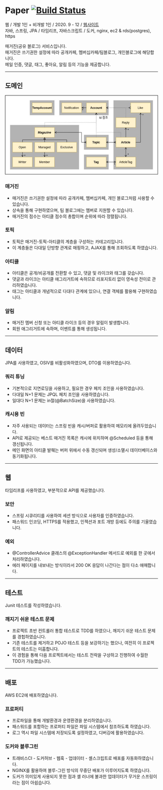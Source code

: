 # Paper [![Build Status](https://travis-ci.com/suloginscene/paper.svg?branch=master)](https://travis-ci.com/suloginscene/paper)

웹 / 개발 1인 + 비개발 1인 / 2020. 9 - 12 / [웹사이트](https://onpaper.cf)  
자바, 스프링, JPA / 타임리프, 자바스크립트 / 도커, nginx, ec2 & rds(postgres), https

매거진(공유 블로그) 서비스입니다.   
매거진은 쓰기권한 설정에 따라 공개카페, 멤버십카페/팀블로그, 개인블로그에 해당합니다.   
메일 인증, 댓글, 태그, 좋아요, 알림 등의 기능을 제공합니다.

---

## 도메인

![도메인 모델](./docs/domain.jpg)

### 매거진

- 매거진은 쓰기권한 설정에 따라 공개카페, 멤버십카페, 개인 블로그처럼 사용할 수 있습니다.
- 상속을 통해 구현하였으며, 팀 블로그에는 멤버로 지원할 수 있습니다.
- 매거진의 점수는 아티클 점수의 총합이며 순위에 따라 정렬됩니다.

### 토픽

- 토픽은 매거진-토픽-아티클의 계층을 구성하는 카테고리입니다.
- 이 계층들은 다대일 단방향 관계로 매핑하고, AJAX를 통해 조회하도록 하였습니다.

### 아티클

- 아티클은 공개/비공개를 전환할 수 있고, 댓글 및 라이크와 태그를 갖습니다.
- 댓글과 라이크는 아티클 애그리거트에 속하므로 리포지토리 없이 영속성 전이로 관리하였습니다.
- 태그는 아티클과 개념적으로 다대다 관계에 있으나, 연결 객체를 활용해 구현하였습니다.

### 알림

- 매거진 멤버 신청 또는 아티클 라이크 등의 경우 알림이 발생합니다.
- 회원 애그리거트에 속하며, 이벤트를 통해 생성됩니다.

---

## 데이터

JPA를 사용하였고, OSIV를 비활성화하였으며, DTO를 이용하였습니다.

### 쿼리 튜닝

- 기본적으로 지연로딩을 사용하고, 필요한 경우 페치 조인을 사용하였습니다.
- 다대일 N+1 문제는 JPQL 페치 조인을 사용하였습니다.
- 일대다 N+1 문제는 in절(@BatchSize)을 사용하였습니다.

### 캐시용 빈

- 자주 사용되는 데이터는 스프링 빈을 캐시/버퍼로 활용하여 메모리에 올려두었습니다.
- API로 제공되는 베스트 매거진 목록은 캐시에 위치하며 @Scheduled 등을 통해 갱신됩니다.
- 메인 화면의 아티클 발췌는 버퍼 위에서 수동 갱신되며 생성/소멸시 데이터베이스와 동기화됩니다.

---

## 웹

타임리프를 사용하였고, 부분적으로 API를 제공했습니다.

### 보안

- 스프링 시큐리티를 사용하여 세션 방식으로 사용자를 인증하였습니다.
- 패스워드 인코딩, HTTPS를 적용했고, 인젝션과 포트 개방 등에도 주의를 기울였습니다.

### 예외

- @ControllerAdvice 클래스의 @ExceptionHandler 메서드로 예외를 한 곳에서 처리하였습니다.
- 에러 페이지를 내보내는 방식이라서 200 OK 응답이 나간다는 점이 다소 애매합니다.

---

## 테스트

Junit 테스트를 작성하였습니다.

### 깨지기 쉬운 테스트 문제

- 프로젝트 초반 컨트롤러 통합 테스트로 TDD를 하였으나, 깨지기 쉬운 테스트 문제를 경헙하였습니다.
- 기존 테스트를 제거하고 POJO 테스트 등을 보강하기는 했으나, 여전히 이 프로젝트의 테스트는 미흡합니다.
- 이 경험을 통해 다음 프로젝트에서는 테스트 전략을 구상하고 진행하여 수월한 TDD가 가능했습니다.

---

## 배포

AWS EC2에 배포하였습니다.

### 프로퍼티

- 프로파일을 통해 개발환경과 운영환경을 분리하였습니다.
- 패스워드를 포함하는 프로퍼티 파일은 파일 시스템에서 참조하도록 하였습니다.
- 로그 역시 파일 시스템에 저장되도록 설정하였고, 디버깅에 활용하였습니다.

### 도커와 블루그린

- 트래비스CI - 도커허브 - 웹훅 - 업데이터 - 셸스크립트로 배포를 자동화하였습니다.
- NGINX를 활용하여 블루-그린 방식의 무중단 배포가 이루어지도록 하였습니다.
- 도커가 의미있게 사용되지 못한 점과 셸 러너에 불과한 업데이터가 무거운 스프링이라는 점이 아쉽습니다.
